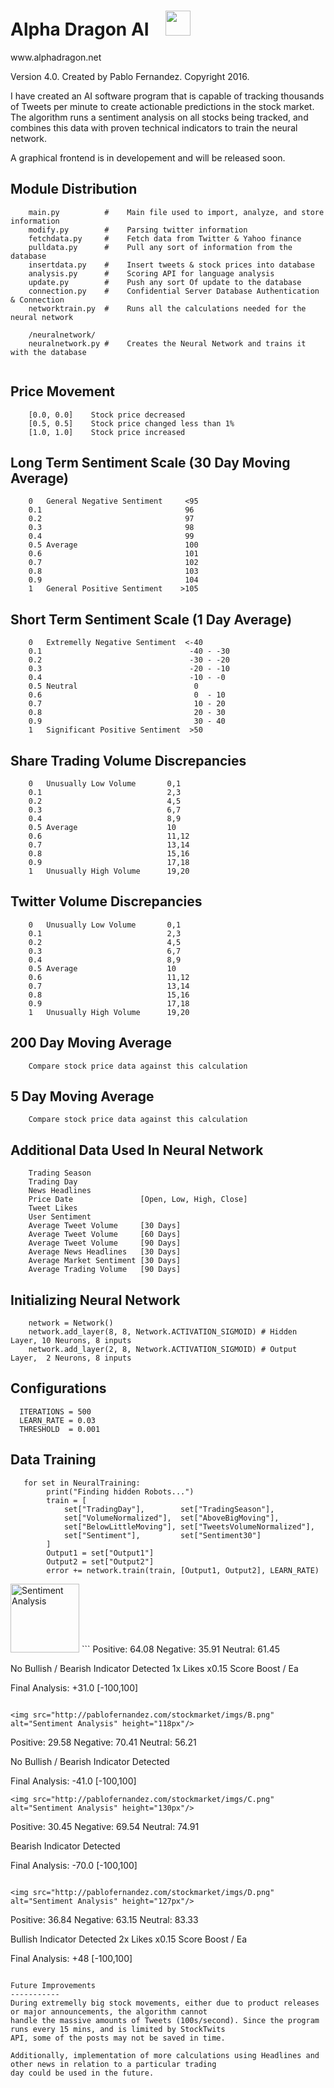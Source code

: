 Alpha Dragon AI&nbsp;&nbsp;&nbsp;&nbsp;<img src="https://openclipart.org/image/2400px/svg_to_png/222990/Tribal-Dragon-26.png" height="40">
========
ww<i></i>w.<i></i>alphadragon.net

Version 4.0. Created by Pablo Fernandez. Copyright 2016. 

I have created an AI software program that is capable of tracking thousands of Tweets per minute to create actionable predictions in the stock market. The algorithm runs a sentiment analysis on all stocks being tracked, and combines this data with proven technical indicators to train the neural network. 

A graphical frontend is in developement and will be released soon. 

Module Distribution
-----------
```
    main.py          #    Main file used to import, analyze, and store information
    modify.py        #    Parsing twitter information
    fetchdata.py     #    Fetch data from Twitter & Yahoo finance 
    pulldata.py      #    Pull any sort of information from the database
    insertdata.py    #    Insert tweets & stock prices into database    
    analysis.py      #    Scoring API for language analysis
    update.py        #    Push any sort Of update to the database
    connection.py    #    Confidential Server Database Authentication & Connection
    networktrain.py  #    Runs all the calculations needed for the neural network
    
    /neuralnetwork/
    neuralnetwork.py #    Creates the Neural Network and trains it with the database
    
```

Price Movement
-----------
```
    [0.0, 0.0]    Stock price decreased
    [0.5, 0.5]    Stock price changed less than 1%
    [1.0, 1.0]    Stock price increased
```


Long Term Sentiment Scale (30 Day Moving Average)
-----------
```
    0   General Negative Sentiment     <95
    0.1                                96
    0.2                                97
    0.3                                98
    0.4                                99
    0.5 Average                        100
    0.6                                101
    0.7                                102
    0.8                                103
    0.9                                104
    1   General Positive Sentiment    >105
```


Short Term Sentiment Scale (1 Day Average)
-----------
```
    0   Extremelly Negative Sentiment  <-40
    0.1                                 -40 - -30  
    0.2                                 -30 - -20
    0.3                                 -20 - -10
    0.4                                 -10 - -0 
    0.5 Neutral                          0
    0.6                                  0  - 10
    0.7                                  10 - 20
    0.8                                  20 - 30
    0.9                                  30 - 40
    1   Significant Positive Sentiment  >50
```

Share Trading Volume Discrepancies
-----------
```
    0   Unusually Low Volume       0,1
    0.1                            2,3
    0.2                            4,5
    0.3                            6,7
    0.4                            8,9
    0.5 Average                    10
    0.6                            11,12
    0.7                            13,14
    0.8                            15,16
    0.9                            17,18
    1   Unusually High Volume      19,20
```

Twitter Volume Discrepancies
-----------
```
    0   Unusually Low Volume       0,1
    0.1                            2,3
    0.2                            4,5
    0.3                            6,7
    0.4                            8,9
    0.5 Average                    10
    0.6                            11,12
    0.7                            13,14
    0.8                            15,16
    0.9                            17,18
    1   Unusually High Volume      19,20
```

200 Day Moving Average
-----------
```
    Compare stock price data against this calculation
```


5 Day Moving Average
-----------
```
    Compare stock price data against this calculation
```

Additional Data Used In Neural Network
-----------
```
    Trading Season
    Trading Day
    News Headlines
    Price Date               [Open, Low, High, Close]
    Tweet Likes
    User Sentiment
    Average Tweet Volume     [30 Days]
    Average Tweet Volume     [60 Days]
    Average Tweet Volume     [90 Days]
    Average News Headlines   [30 Days]
    Average Market Sentiment [30 Days]
    Average Trading Volume   [90 Days]
```

Initializing Neural Network
-----------
```
    network = Network()
    network.add_layer(8, 8, Network.ACTIVATION_SIGMOID) # Hidden Layer, 10 Neurons, 8 inputs
    network.add_layer(2, 8, Network.ACTIVATION_SIGMOID) # Output Layer,  2 Neurons, 8 inputs  
```

Configurations
-----------
```
  ITERATIONS = 500  
  LEARN_RATE = 0.03 
  THRESHOLD  = 0.001

```

Data Training
-----------
```
   for set in NeuralTraining:  
        print("Finding hidden Robots...")
        train = [
            set["TradingDay"],        set["TradingSeason"], 
            set["VolumeNormalized"],  set["AboveBigMoving"],
            set["BelowLittleMoving"], set["TweetsVolumeNormalized"], 
            set["Sentiment"],         set["Sentiment30"]
        ]
        Output1 = set["Output1"]
        Output2 = set["Output2"]
        error += network.train(train, [Output1, Output2], LEARN_RATE)
```

<img src="http://pablofernandez.com/stockmarket/imgs/A.png" alt="Sentiment Analysis" height="110px"/>
```
Positive:        64.08
Negative:        35.91
Neutral:         61.45

No Bullish / Bearish Indicator Detected
1x Likes                         x0.15 Score Boost / Ea

Final Analysis:  +31.0     [-100,100]
```

<img src="http://pablofernandez.com/stockmarket/imgs/B.png" alt="Sentiment Analysis" height="118px"/>

```
Positive:        29.58
Negative:        70.41
Neutral:         56.21

No Bullish / Bearish Indicator Detected

Final Analysis:  -41.0     [-100,100]  
```
<img src="http://pablofernandez.com/stockmarket/imgs/C.png" alt="Sentiment Analysis" height="130px"/>
```
Positive:        30.45
Negative:        69.54
Neutral:         74.91

Bearish Indicator Detected

Final Analysis:  -70.0     [-100,100]  
```

<img src="http://pablofernandez.com/stockmarket/imgs/D.png" alt="Sentiment Analysis" height="127px"/>
```

Positive:        36.84
Negative:        63.15
Neutral:         83.33

Bullish Indicator Detected
2x Likes                         x0.15 Score Boost / Ea

Final Analysis:  +48     [-100,100] 
```

Future Improvements
-----------
During extremelly big stock movements, either due to product releases or major announcements, the algorithm cannot
handle the massive amounts of Tweets (100s/second). Since the program runs every 15 mins, and is limited by StockTwits
API, some of the posts may not be saved in time. 

Additionally, implementation of more calculations using Headlines and other news in relation to a particular trading
day could be used in the future. 
